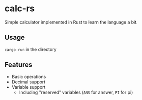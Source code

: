 # calc-rs

Simple calculator implemented in Rust to learn the language a bit.

## Usage
`cargo run` in the directory

## Features
- Basic operations
- Decimal support
- Variable support
  - Including "reserved" variables (`ANS` for answer, `PI` for pi)
